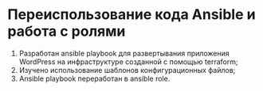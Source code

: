# Переиспользование кода Ansible и работа с ролями

1. Разработан ansible playbook для развертывания приложения WordPress на инфраструктуре созданной с помощью terraform;
2. Изучено использование шаблонов конфигурационных файлов;
3. Ansible playbook переработан в ansible role.
